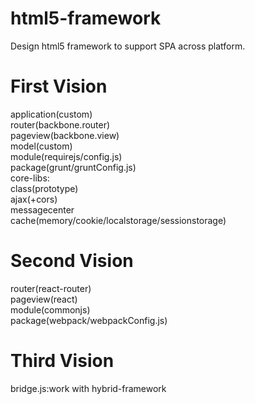 # html5-framework  
Design html5 framework to support SPA across platform.  

# First Vision  
application(custom)  
router(backbone.router)  
pageview(backbone.view)  
model(custom)  
module(requirejs/config.js)  
package(grunt/gruntConfig.js)  
core-libs:  
class(prototype)  
ajax(+cors)  
messagecenter  
cache(memory/cookie/localstorage/sessionstorage)  

# Second Vision  
router(react-router)  
pageview(react)  
module(commonjs)  
package(webpack/webpackConfig.js)  

# Third Vision  
bridge.js:work with hybrid-framework  